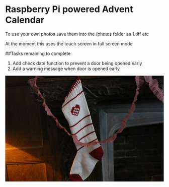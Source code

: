 # Raspberry Pi powered Advent Calendar

To use your own photos save them into the /photos folder as 1.tiff etc

At the moment this uses the touch screen in full screen mode

##Tasks remaining to complete

1. Add check date function to prevent a door being opened early
1. Add a warning message when door is opened early

![example](photos/bg.tiff)
